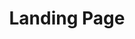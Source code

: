 ---
title: "Landing Page"
layout: landing
description: "Just the Docs is a responsive Jekyll theme with built-in search that is easily customizable and hosted on GitHub Pages."
permalink: /
nav_exclude: true
---